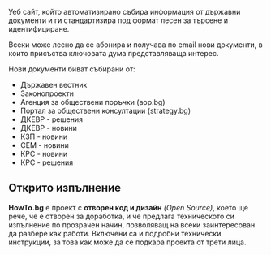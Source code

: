 Уеб сайт, който автоматизирано събира информация от държавни документи и ги стандартизира под формат лесен за търсене и идентифициране.

Всеки може лесно да се абонира и получава по email нови документи, в които присъства ключовата дума представляваща интерес.

Нови документи биват събирани от:

- Държавен вестник
- Законопроекти
- Агенция за обществени поръчки (aop.bg)
- Портал за обществени консултации (strategy.bg)
- ДКЕВР - решения
- ДКЕВР - новини
- КЗП - новини
- СЕМ - новини
- КРС - новини
- КРС - решения


## Открито изпълнение

__HowTo.bg__ е проект с __отворен код и дизайн__ _(Open Source)_, което ще рече, че е отворен за доработка, и че предлага техническото си изпълнение по прозрачен начин, позволяващ на всеки заинтересован да разбере как работи. Включени са и подробни технически инструкции, за това как може да се подкара проекта от трети лица.